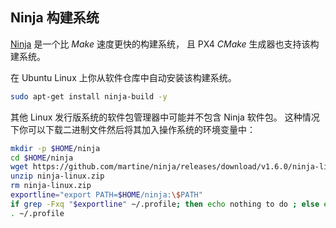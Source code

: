 ## Ninja 构建系统

[Ninja](https://ninja-build.org/) 是一个比 *Make* 速度更快的构建系统， 且 PX4 *CMake* 生成器也支持该构建系统。 

在 Ubuntu Linux 上你从软件仓库中自动安装该构建系统。

```sh
sudo apt-get install ninja-build -y
```

其他 Linux 发行版系统的软件包管理器中可能并不包含 Ninja 软件包。 这种情况下你可以下载二进制文件然后将其加入操作系统的环境变量中：

```sh
mkdir -p $HOME/ninja
cd $HOME/ninja
wget https://github.com/martine/ninja/releases/download/v1.6.0/ninja-linux.zip
unzip ninja-linux.zip
rm ninja-linux.zip
exportline="export PATH=$HOME/ninja:\$PATH"
if grep -Fxq "$exportline" ~/.profile; then echo nothing to do ; else echo $exportline >> ~/.profile; fi
. ~/.profile
```
